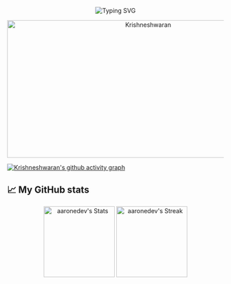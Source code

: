 <p align="center">
<img src="https://readme-typing-svg.demolab.com?font=Fira+Code&pause=400&color=6000F7&background=FFFFFF00&center=true&vCenter=true&width=435&lines=Hello%F0%9F%91%8B" alt="Typing SVG" /></a>

<p align="center">
  <img src="https://socialify.git.ci/Krishneshwaran/Krishneshwaran/image?description=1&descriptionEditable=I%20specialize%20in%20Artificial%20Intelligence%20and%20Data%20Science.&font=Source%20Code%20Pro&language=1&name=1&pattern=Solid&theme=Dark" alt="Krishneshwaran" width="640" height="320" />
</p>

[![Krishneshwaran's github activity graph](https://github-readme-activity-graph.vercel.app/graph?username=Krishneshwaran&bg_color=000000&color=6b6b6b&line=a6a6a6&point=7c7fda&area=true&hide_border=true)](https://github.com/ashutosh00710/github-readme-activity-graph)



## 📈 My GitHub stats

<div class="badges-githubstats">
  <p align="center">
    <img src="https://github-readme-stats.vercel.app/api?username=Krishneshwaran&theme=tokyonight&show_icons=true&hide_border=true&count_private=true" alt="aaronedev's Stats" height="165">
    <img src="https://github-readme-streak-stats.herokuapp.com/?user=Krishneshwaran&theme=tokyonight&hide_border=true" alt="aaronedev's Streak" height="165">
  </p>
</div>
